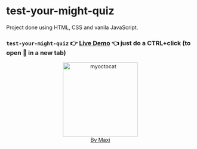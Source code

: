 # test-your-might-quiz

Project done using HTML, CSS and vanila JavaScript.

### `test-your-might-quiz` :point_right: [Live Demo](https://maxi69k.github.io/test-your-might-quiz) :point_left: just do a CTRL+click (to open :link: in a new tab)

<div align="center">
<img src="https://myoctocat.com/assets/images/base-octocat.svg" alt="myoctocat" width="200">
</div>

<div align="center">
<a href="https://webdizajnmaxi.eu.org">By Maxi</a>
</div>
